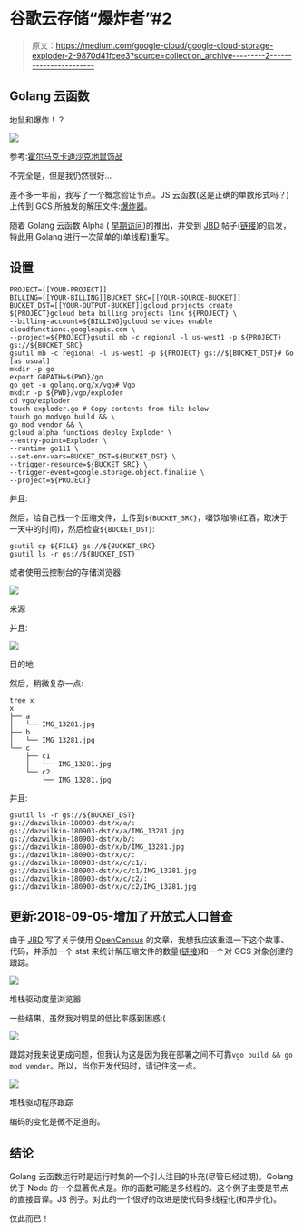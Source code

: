 # 谷歌云存储“爆炸者”#2

> 原文：<https://medium.com/google-cloud/google-cloud-storage-exploder-2-9870d41fcee3?source=collection_archive---------2----------------------->

## Golang 云函数

地鼠和爆炸！？

![](img/1b550794b15c08cd2f74c4f658df8800.png)

参考:[霍尔马克卡迪沙克地鼠饰品](https://www.hallmark.com/ornaments/keepsake-ornaments/caddyshack-a-dynamite-gopher-ornament-1595QXI3072.html)

不完全是，但是我仍然很好…

差不多一年前，我写了一个概念验证节点。JS 云函数(这是正确的单数形式吗？)上传到 GCS 所触发的解压文件:[爆炸器](/google-cloud/google-cloud-storage-exploder-221c5b4d219c)。

随着 Golang 云函数 Alpha ( [早期访问](https://docs.google.com/forms/d/e/1FAIpQLSfJ08R2z7FumQyYGGuTyK4x5M-6ch7WmJ_3uWYI5SdZUb5SBw/viewform))的推出，并受到 [JBD](https://medium.com/u/1737b4e67578?source=post_page-----9870d41fcee3--------------------------------) 帖子([链接](/google-cloud/google-cloud-functions-for-go-57e4af9b10da))的启发，特此用 Golang 进行一次简单的(单线程)重写。

## 设置

```
PROJECT=[[YOUR-PROJECT]]
BILLING=[[YOUR-BILLING]]BUCKET_SRC=[[YOUR-SOURCE-BUCKET]]
BUCKET_DST=[[YOUR-OUTPUT-BUCKET]]gcloud projects create ${PROJECT}gcloud beta billing projects link ${PROJECT} \
--billing-account=${BILLING}gcloud services enable cloudfunctions.googleapis.com \
--project=${PROJECT}gsutil mb -c regional -l us-west1 -p ${PROJECT} gs://${BUCKET_SRC}
gsutil mb -c regional -l us-west1 -p ${PROJECT} gs://${BUCKET_DST}# Go [as usual]
mkdir -p go
export GOPATH=${PWD}/go
go get -u golang.org/x/vgo# Vgo
mkdir -p ${PWD}/vgo/exploder
cd vgo/exploder
touch exploder.go # Copy contents from file below
touch go.modvgo build && \
go mod vendor && \
gcloud alpha functions deploy Exploder \
--entry-point=Exploder \
--runtime go111 \
--set-env-vars=BUCKET_DST=${BUCKET_DST} \
--trigger-resource=${BUCKET_SRC} \
--trigger-event=google.storage.object.finalize \
--project=${PROJECT}
```

并且:

然后，给自己找一个压缩文件，上传到`${BUCKET_SRC}`，啜饮咖啡(红酒，取决于一天中的时间)，然后检查`${BUCKET_DST}`:

```
gsutil cp ${FILE} gs://${BUCKET_SRC}
gsutil ls -r gs://${BUCKET_DST}
```

或者使用云控制台的存储浏览器:

![](img/dbfd3beafa2fba11c4a20e3263522d81.png)

来源

并且:

![](img/16e3ebd6461c605bfc1a62c4b12eba9b.png)

目的地

然后，稍微复杂一点:

```
tree x
x
├── a
│   └── IMG_13281.jpg
├── b
│   └── IMG_13281.jpg
└── c
    ├── c1
    │   └── IMG_13281.jpg
    └── c2
        └── IMG_13281.jpg
```

并且:

```
gsutil ls -r gs://${BUCKET_DST}
gs://dazwilkin-180903-dst/x/a/:
gs://dazwilkin-180903-dst/x/a/IMG_13281.jpg
gs://dazwilkin-180903-dst/x/b/:
gs://dazwilkin-180903-dst/x/b/IMG_13281.jpg
gs://dazwilkin-180903-dst/x/c/:
gs://dazwilkin-180903-dst/x/c/c1/:
gs://dazwilkin-180903-dst/x/c/c1/IMG_13281.jpg
gs://dazwilkin-180903-dst/x/c/c2/:
gs://dazwilkin-180903-dst/x/c/c2/IMG_13281.jpg
```

## 更新:2018-09-05-增加了开放式人口普查

由于 [JBD](https://medium.com/u/1737b4e67578?source=post_page-----9870d41fcee3--------------------------------) 写了关于使用 [OpenCensus](https://opencensus.io/) 的文章，我想我应该重温一下这个故事、代码，并添加一个 stat 来统计解压缩文件的数量([链接](https://gist.github.com/DazWilkin/a28c246aa9892384eb3f6bb72c2a65e1))和一个对 GCS 对象创建的跟踪。

![](img/88fe841563acb657fd62537cd870a942.png)

堆栈驱动度量浏览器

一些结果，虽然我对明显的低比率感到困惑:(

![](img/c01a331786d96055e83e63b734b78ca8.png)

跟踪对我来说更成问题，但我认为这是因为我在部署之间不可靠`vgo build && go mod vendor`。所以，当你开发代码时，请记住这一点。

![](img/3b40518a9aca4f5773fff5ab5852680b.png)

堆栈驱动程序跟踪

编码的变化是微不足道的。

## 结论

Golang 云函数运行时是运行时集的一个引人注目的补充(尽管已经过期)。Golang 优于 Node 的一个显著优点是。你的函数可能是多线程的。这个例子主要是节点的直接音译。JS 例子。对此的一个很好的改进是使代码多线程化(和异步化)。

仅此而已！